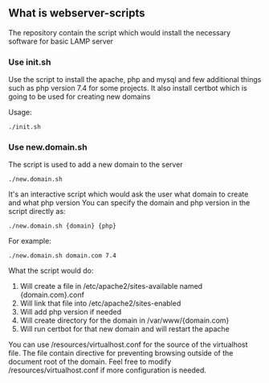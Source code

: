 ## What is webserver-scripts ##

The repository contain the script which would install the necessary software for basic LAMP server

### Use init.sh ###

Use the script to install the apache, php and mysql and few additional things such as php version 7.4
for some projects. It also install certbot which is going to be used for creating new domains

Usage:
```
./init.sh
```

### Use new.domain.sh ###

The script is used to add a new domain to the server
```
./new.domain.sh
```
It's an interactive script which would ask the user what domain to create and what php version
You can specify the domain and php version in the script directly as:
```
./new.domain.sh {domain} {php}
```
For example:
```
./new.domain.sh domain.com 7.4
```
What the script would do:
1. Will create a file in /etc/apache2/sites-available named {domain.com}.conf
2. Will link that file into /etc/apache2/sites-enabled
3. Will add php version if needed
4. Will create directory for the domain in /var/www/{domain.com}
5. Will run certbot for that new domain and will restart the apache

You can use /resources/virtualhost.conf for the source of the virtualhost file. The file
contain directive for preventing browsing outside of the document root of the domain.
Feel free to modify /resources/virtualhost.conf if more configuration is needed.